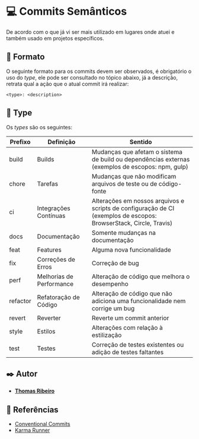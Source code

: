 # 💻 Commits Semânticos

De acordo com o que já vi ser mais utilizado em lugares onde atuei e também usado em projetos específicos.

## 📕 Formato
O seguinte formato para os commits devem ser observados, é obrigatório o uso do _type_, ele pode ser consultado no tópico abaixo, já a descrição, retrata qual a ação que o atual commit irá realizar:

`<type>: <description>`

## 🔷 Type
Os _types_ são os seguintes:

| Prefixo | Definição           | Sentido                                        |
|---------|---------------------|------------------------------------------------|
| build   | Builds              | Mudanças que afetam o sistema de build ou dependências externas (exemplos de escopos: npm, gulp) |
| chore   | Tarefas             | Mudanças que não modificam arquivos de teste ou de código-fonte |
| ci      | Integrações Contínuas | Alterações em nossos arquivos e scripts de configuração de CI (exemplos de escopos: BrowserStack, Circle, Travis) |
| docs    | Documentação        | Somente mudanças na documentação               |
| feat    | Features            | Alguma nova funcionalidade                        |
| fix     | Correções de Erros  | Correção de bug                            |
| perf    | Melhorias de Performance | Alteração de código que melhora o desempenho |
| refactor| Refatoração de Código | Alteração de código que não adiciona uma funcionalidade nem corrige um bug |
| revert  | Reverter            | Reverte um commit anterior                    |
| style   | Estilos             | Alterações com relação à estilização              |
| test    | Testes              | Correção de testes existentes ou adição de testes faltantes |

## ✒️ Autor

* **[Thomas Ribeiro](https://github.com/thribeiro8)** 

## 📌 Referências

- [Conventional Commits](https://www.conventionalcommits.org/en/v1.0.0/)
- [Karma Runner](https://karma-runner.github.io/6.3/dev/git-commit-msg.html)
